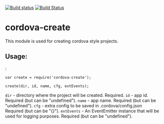 <!--
#
# Licensed to the Apache Software Foundation (ASF) under one
# or more contributor license agreements.  See the NOTICE file
# distributed with this work for additional information
# regarding copyright ownership.  The ASF licenses this file
# to you under the Apache License, Version 2.0 (the
# "License"); you may not use this file except in compliance
# with the License.  You may obtain a copy of the License at
#
# http://www.apache.org/licenses/LICENSE-2.0
#
# Unless required by applicable law or agreed to in writing,
# software distributed under the License is distributed on an
# "AS IS" BASIS, WITHOUT WARRANTIES OR CONDITIONS OF ANY
#  KIND, either express or implied.  See the License for the
# specific language governing permissions and limitations
# under the License.
#
-->

[![Build status](https://ci.appveyor.com/api/projects/status/a00hk739gm700dk4?svg=true)](https://ci.appveyor.com/project/Humbedooh/cordova-create) 
[![Build Status](https://travis-ci.org/apache/cordova-create.svg?branch=master)](https://travis-ci.org/apache/cordova-create)

# cordova-create

This module is used for creating cordova style projects. 

## Usage:
:
```
var create = require('cordova-create');

create(dir, id, name, cfg, extEvents);
```

 `dir` - directory where the project will be created. Required.
 `id` - app id. Required (but can be "undefined").
 `name` - app name. Required (but can be "undefined"). 
 `cfg` - extra config to be saved in .cordova/config.json Required (but can be "{}").
 `extEvents` - An EventEmitter instance that will be used for logging purposes. Required (but can be "undefined").
